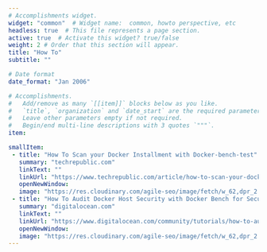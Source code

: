 ```yaml
---
# Accomplishments widget.
widget: "common"  # Widget name:  common, howto perspective, etc
headless: true  # This file represents a page section.
active: true  # Activate this widget? true/false
weight: 2 # Order that this section will appear.
title: "How To"
subtitle: ""

# Date format
date_format: "Jan 2006"

# Accomplishments.
#   Add/remove as many `[[item]]` blocks below as you like.
#   `title`, `organization` and `date_start` are the required parameters.
#   Leave other parameters empty if not required.
#   Begin/end multi-line descriptions with 3 quotes `"""`.
item:

smallItem: 
 - title: "How To Scan your Docker Installment with Docker-bench-test"
   summary: "techrepublic.com"
   linkText: ""
   linkUrl: "https://www.techrepublic.com/article/how-to-scan-your-docker-installment-with-docker-bench-test/"
   openNewWindow: 
   image: "https://res.cloudinary.com/agile-seo/image/fetch/w_62,dpr_2.0,d_blank_am8gzx.png/https%3A%2F%2Flogo.clearbit.com%2Ftechrepublic.com%3Fsize%3D250" 
 - title: "How To Audit Docker Host Security with Docker Bench for Security on Ubuntu 16.04"
   summary: "digitalocean.com"
   linkText: ""
   linkUrl: "https://www.digitalocean.com/community/tutorials/how-to-audit-docker-host-security-with-docker-bench-for-security-on-ubuntu-16-04"
   openNewWindow: 
   image: "https://res.cloudinary.com/agile-seo/image/fetch/w_62,dpr_2.0,d_blank_am8gzx.png/https%3A%2F%2Flogo.clearbit.com%2Fdigitalocean.com%3Fsize%3D250" 
---
```


    